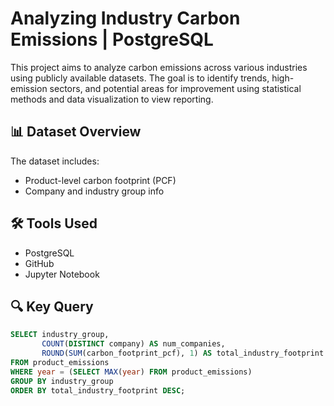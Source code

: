 # Analyzing Industry Carbon Emissions | PostgreSQL
This project aims to analyze carbon emissions across various industries using publicly available datasets. The goal is to identify trends, high-emission sectors, and potential areas for improvement using statistical methods and data visualization to view reporting.
## 📊 Dataset Overview

The dataset includes:
- Product-level carbon footprint (PCF)
- Company and industry group info

## 🛠️ Tools Used
- PostgreSQL
- GitHub
- Jupyter Notebook

## 🔍 Key Query
```sql
SELECT industry_group,
       COUNT(DISTINCT company) AS num_companies,
       ROUND(SUM(carbon_footprint_pcf), 1) AS total_industry_footprint
FROM product_emissions
WHERE year = (SELECT MAX(year) FROM product_emissions)
GROUP BY industry_group
ORDER BY total_industry_footprint DESC;
